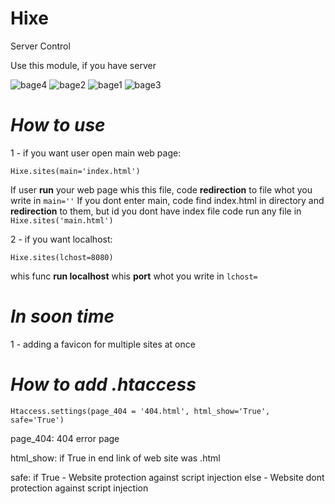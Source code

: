 # Hixe
Server Control

Use this module, if you have server

<img src = 'https://img.shields.io/badge/Server-Control-red' alt='bage4'>
<img src='https://img.shields.io/badge/Made%20by-R5whos-red' alt='bage2'>
<img src='https://img.shields.io/badge/version-1.0-9cf' alt='bage1'>
<img src='https://img.shields.io/badge/write%20on-python3.8-green' alt='bage3'>

# _How to use_

1 - if you want user open main web page:

<code>Hixe.sites(main='index.html')</code>

If user <b>run</b> your web page whis this file, code <b>redirection</b> to file whot you write in <code>main=''</code>
If you dont enter main, code find index.html in directory and <b>redirection</b> to them, but id you dont have index file code run any file in `Hixe.sites('main.html')`

2 - if you want localhost:

<code>Hixe.sites(lchost=8080)</code>

whis func <b>run localhost</b> whis <b>port</b> whot you write in <code>lchost=</code>

# _In soon time_

1 - adding a favicon for multiple sites at once

# _How to add .htaccess_

`Htaccess.settings(page_404 = '404.html', html_show='True', safe='True')`

page_404: 404 error page

html_show: if True in end link of web site was .html

safe: if True - Website protection against script injection else - Website dont protection against script injection
